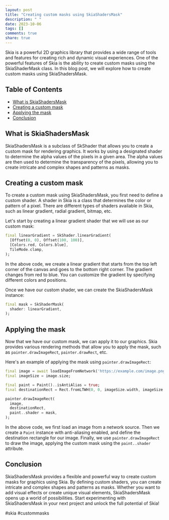```yaml
---
layout: post
title: "Creating custom masks using SkiaShadersMask"
description: " "
date: 2023-10-06
tags: []
comments: true
share: true
---
```


Skia is a powerful 2D graphics library that provides a wide range of tools and features for creating rich and dynamic visual experiences. One of the powerful features of Skia is the ability to create custom masks using the SkiaShaderMask class. In this blog post, we will explore how to create custom masks using SkiaShadersMask.

## Table of Contents

- [What is SkiaShadersMask](#what-is-skiashadersmask)
- [Creating a custom mask](#creating-a-custom-mask)
- [Applying the mask](#applying-the-mask)
- [Conclusion](#conclusion)

## What is SkiaShadersMask

SkiaShadersMask is a subclass of SkShader that allows you to create a custom mask for rendering graphics. It works by using a designated shader to determine the alpha values of the pixels in a given area. The alpha values are then used to determine the transparency of the pixels, allowing you to create intricate and complex shapes and patterns as masks.

## Creating a custom mask

To create a custom mask using SkiaShadersMask, you first need to define a custom shader. A shader in Skia is a class that determines the color or pattern of a pixel. There are different types of shaders available in Skia, such as linear gradient, radial gradient, bitmap, etc.

Let's start by creating a linear gradient shader that we will use as our custom mask:

```dart
final linearGradient = SkShader.linearGradient(
  [Offset(0, 0), Offset(100, 100)],
  [Colors.red, Colors.blue],
  TileMode.clamp,
);
```

In the above code, we create a linear gradient that starts from the top left corner of the canvas and goes to the bottom right corner. The gradient changes from red to blue. You can customize the gradient by specifying different colors and positions.

Once we have our custom shader, we can create the SkiaShadersMask instance:

```dart
final mask = SkShaderMask(
  shader: linearGradient,
);
```

## Applying the mask

Now that we have our custom mask, we can apply it to our graphics. Skia provides various rendering methods that allow you to apply the mask, such as `painter.drawImageRect`, `painter.drawRect`, etc.

Here's an example of applying the mask using `painter.drawImageRect`:

```dart
final image = await loadImageFromNetwork('https://example.com/image.png');
final imageSize = image.size;

final paint = Paint()..isAntiAlias = true;
final destinationRect = Rect.fromLTWH(0, 0, imageSize.width, imageSize.height);

painter.drawImageRect(
  image,
  destinationRect,
  paint..shader = mask,
);
```

In the above code, we first load an image from a network source. Then we create a `Paint` instance with anti-aliasing enabled, and define the destination rectangle for our image. Finally, we use `painter.drawImageRect` to draw the image, applying the custom mask using the `paint..shader` attribute.

## Conclusion

SkiaShadersMask provides a flexible and powerful way to create custom masks for graphics using Skia. By defining custom shaders, you can create intricate and complex shapes and patterns as masks. Whether you want to add visual effects or create unique visual elements, SkiaShadersMask opens up a world of possibilities. Start experimenting with SkiaShadersMask in your next project and unlock the full potential of Skia! 

#skia #custommasks
